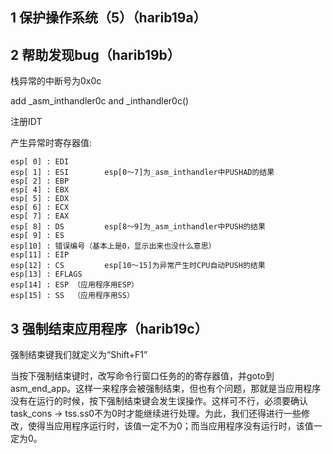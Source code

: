 ## 1 保护操作系统（5）（harib19a）


## 2 帮助发现bug（harib19b）

栈异常的中断号为0x0c

add _asm_inthandler0c and _inthandler0c()

注册IDT


产生异常时寄存器值:
```
esp[ 0] : EDI
esp[ 1] : ESI        esp[0～7]为_asm_inthandler中PUSHAD的结果
esp[ 2] : EBP
esp[ 4] : EBX
esp[ 5] : EDX
esp[ 6] : ECX
esp[ 7] : EAX
esp[ 8] : DS         esp[8～9]为_asm_inthandler中PUSH的结果
esp[ 9] : ES
esp[10] : 错误编号（基本上是0，显示出来也没什么意思）
esp[11] : EIP
esp[12] : CS         esp[10～15]为异常产生时CPU自动PUSH的结果
esp[13] : EFLAGS
esp[14] : ESP （应用程序用ESP）
esp[15] : SS  （应用程序用SS）
```

## 3 强制结束应用程序（harib19c）

强制结束键我们就定义为“Shift+F1”

当按下强制结束键时，改写命令行窗口任务的的寄存器值，并goto到asm_end_app。这样一来程序会被强制结束，但也有个问题，那就是当应用程序没有在运行的时候，按下强制结束键会发生误操作。这样可不行，必须要确认task_cons -> tss.ss0不为0时才能继续进行处理。为此，我们还得进行一些修改，使得当应用程序运行时，该值一定不为0；而当应用程序没有运行时，该值一定为0。
